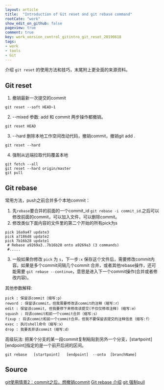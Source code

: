```yaml
---
layout: article
title:  "Introduction of Git reset and git rebase command"
rootCate: "work"
show_edit_on_github: false
pageview: true
comment: true
key: work_version_control_gitintro_git_reset_20190618
tags:
- work
- tools
- Git
---
```


介绍 `git reset` 的使用方法和技巧，末尾附上更全面的来源资料。

<!---more--->

## Git reset
1. 撤销最新一次提交的commit
```
git reset --soft HEAD~1
```
2. --mixed 参数: add 和 commit 两步操作都撤销。
```
git reset HEAD
```
3. --hard 删除本地工作空间改动代码，撤销commit，撤销git add . 
```
git reset --hard
```
4. 强制从远端拉取代码覆盖本地
```
git fetch --all  
git reset --hard origin/master 
git pull
 ```

## Git rebase
常用方法，push之前合并多个本地commit：
1. 先`rebase`要合并的前面的一个commit_id `git rebase -i commit_id`.之后可以修改前面的commit，可以加入文件，可以删除commit。
2. 修改类似下面内容的文件里的第二个开始的所有pick为s
```
pick 16a9a47 update3
pick a7186d8 update2
pick 7b16b28 update1
 # Rebase a9269a3..7b16b28 onto a9269a3 (3 commands)
 #.....
```
3. 一般如果你修改 `pick` 为 `s`，下一步`:x` 保存这个文件后，需要修改commit内容。如果是多个commit间隔几个commit 合并，或者其他rebase操作，还可能需要 `git rebase --continue`，意思是进入下一个commit操作(合并或者修改内容)。

其他参数解释:
```
pick : 保留该commit（缩写:p）
reword : 保留该commit，但我需要修改该commit的注释（缩写:r）
edit : 保留该commit, 但我要停下来修改该提交(不仅仅修改注释)（缩写:e）
squash : 将该commit和前一个commit合并（缩写:s）
fixup : 将该commit和前一个commit合并，但我不要保留该提交的注释信息（缩写:f）
exec : 执行shell命令（缩写:x）
drop : 我要丢弃该commit（缩写:d）

```

高级玩法: 把某个分支的某一段commit复制粘贴到另外一个分支，[startpoint]  [endpoint]指定的是一个前开后闭的区间。
```
git rebase   [startpoint]   [endpoint]  --onto  [branchName]
```

## Source
[git使用情景2：commit之后，想撤销commit](https://blog.csdn.net/w958796636/article/details/53611133)
[Git rebase 介绍](https://www.jianshu.com/p/4a8f4af4e803)
[git 强制pull](https://blog.csdn.net/Baple/article/details/49872765)